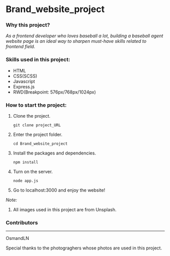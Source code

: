 # Brand_website_project

### Why this project?

_As a frontend developer who loves baseball a lot,
building a baseball agent website page is an ideal way to sharpen must-have skills related to frontend field._

### Skills used in this project:

- HTML
- CSS(SCSS)
- Javascript
- Express.js
- RWD(Breakpoint: 576px/768px/1024px)

### How to start the project:

1. Clone the project.

   `git clone project_URL`

2. Enter the project folder.

   `cd Brand_website_project`

3. Install the packages and dependencies.

   `npm install`
   
4. Turn on the server.

   `node app.js`
   
5. Go to localhost:3000 and enjoy the website!

_Note:_

1. All images used in this project are from Unsplash.

### Contributors

---

OsmandLN

Special thanks to the photograghers whose photos are used in this project.
